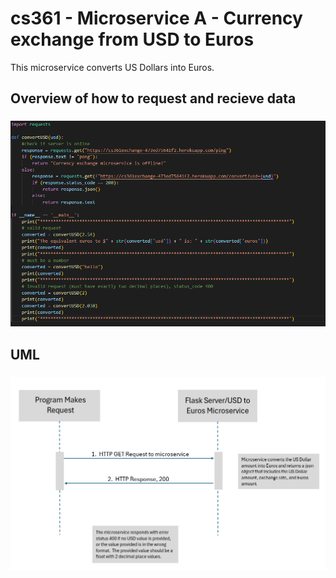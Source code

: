 # cs361 - Microservice A - Currency exchange from USD to Euros

This microservice converts US Dollars into Euros.  

## Overview of how to request and recieve data
### ![Code Snipet](static/img/microservice2.png)

## UML
### ![UML Diagram](static/img/microservice.png)

